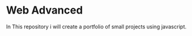 # Web Advanced
 In This repository i will create a portfolio of small projects using javascript. 
 
